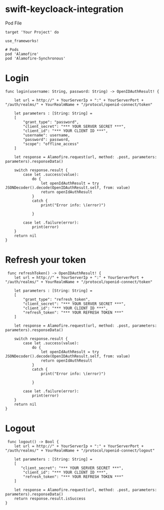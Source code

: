 # swift-keycloack-integration

Pod File

    target 'Your Project' do

    use_frameworks!

    # Pods
    pod 'Alamofire'
    pod 'Alamofire-Synchronous'
    
    
# Login
    func login(username: String, password: String) -> OpenIDAuthResult! {
        
        let url = http://" + YourServerIp + ":" + YourServerPort + "/auth/realms/" + YourRealmName + "/protocol/openid-connect/token"
         
        let parameters : [String: String] =
        [
            "grant_type": "password",
            "client_secret": "*** YOUR SERVER SECRET ***",
            "client_id": "*** YOUR CLIENT ID ***",
            "username": username,
            "password": password,
            "scope": "offline_access"
        ]
          
        let response = Alamofire.request(url, method: .post, parameters: parameters).responseData()
        
        switch response.result {
            case let .success(value):
                do {
                    let openIdAuthResult = try JSONDecoder().decode(OpenIDAuthResult.self, from: value)
                    return openIdAuthResult
                }
                catch {
                    print("Error info: \(error)")
                    
                }

            case let .failure(error):
                print(error)
        }
        return nil
    }
    
    
 # Refresh your token
     func refreshToken() -> OpenIDAuthResult! {
        let url = http://" + YourServerIp + ":" + YourServerPort + "/auth/realms/" + YourRealmName + "/protocol/openid-connect/token"
         
        let parameters : [String: String] =
        [
            "grant_type": "refresh_token",
            "client_secret": "*** YOUR SERVER SECRET ***",
            "client_id": "*** YOUR CLIENT ID ***",
            "refresh_token": "*** YOUR REFRESH TOKEN ***"
        ]
          
        let response = Alamofire.request(url, method: .post, parameters: parameters).responseData()
        
        switch response.result {
            case let .success(value):
                do {
                    let openIdAuthResult = try JSONDecoder().decode(OpenIDAuthResult.self, from: value)
                    return openIdAuthResult
                }
                catch {
                    print("Error info: \(error)")
                    
                }

            case let .failure(error):
                print(error)
        }
        return nil
    }
    
    
# Logout
     func logout() -> Bool {
        let url = http://" + YourServerIp + ":" + YourServerPort + "/auth/realms/" + YourRealmName + "/protocol/openid-connect/logout"
         
        let parameters : [String: String] =
        [
           "client_secret": "*** YOUR SERVER SECRET ***",
            "client_id": "*** YOUR CLIENT ID ***",
            "refresh_token": "*** YOUR REFRESH TOKEN ***"
        ]
          
        let response = Alamofire.request(url, method: .post, parameters: parameters).responseData()
        return response.result.isSuccess
    }

